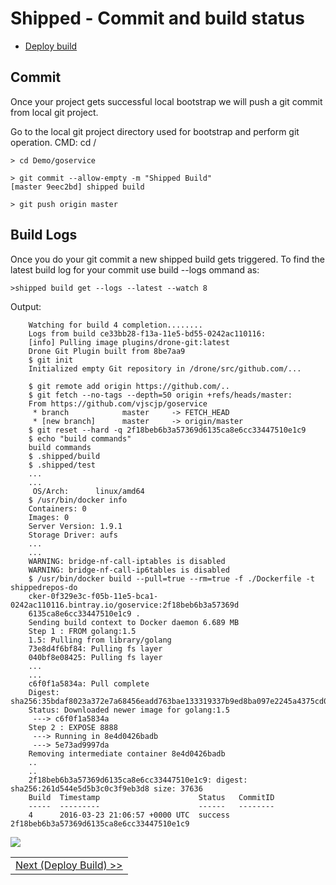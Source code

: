 # Shipped - Commit and build status
 

- <a href="5.md">Deploy build</a>

## Commit 
Once your project gets successful local bootstrap we will push a git commit from local git project.

Go to the local git project directory used for bootstrap and perform git operation.
CMD:  cd <Local Project dir>/<service dir>

```
> cd Demo/goservice

> git commit --allow-empty -m "Shipped Build"
[master 9eec2bd] shipped build

> git push origin master

```

## Build Logs
Once you do your git commit a new shipped build gets triggered. To find the latest build log for your commit use build --logs ommand as:
```
>shipped build get --logs --latest --watch 8

```
Output:

		Watching for build 4 completion........
		Logs from build ce33bb28-f13a-11e5-bd55-0242ac110116:
		[info] Pulling image plugins/drone-git:latest
		Drone Git Plugin built from 8be7aa9
		$ git init
		Initialized empty Git repository in /drone/src/github.com/...

		$ git remote add origin https://github.com/..
		$ git fetch --no-tags --depth=50 origin +refs/heads/master:
		From https://github.com/vjscjp/goservice
		 * branch            master     -> FETCH_HEAD
		 * [new branch]      master     -> origin/master
		$ git reset --hard -q 2f18beb6b3a57369d6135ca8e6cc33447510e1c9
		$ echo "build commands"
		build commands
		$ .shipped/build
		$ .shipped/test
		...
		...
		 OS/Arch:      linux/amd64
		$ /usr/bin/docker info
		Containers: 0
		Images: 0
		Server Version: 1.9.1
		Storage Driver: aufs
		...
		...
		WARNING: bridge-nf-call-iptables is disabled
		WARNING: bridge-nf-call-ip6tables is disabled
		$ /usr/bin/docker build --pull=true --rm=true -f ./Dockerfile -t shippedrepos-do
		cker-0f329e3c-f05b-11e5-bca1-0242ac110116.bintray.io/goservice:2f18beb6b3a57369d
		6135ca8e6cc33447510e1c9 .
		Sending build context to Docker daemon 6.689 MB
		Step 1 : FROM golang:1.5
		1.5: Pulling from library/golang
		73e8d4f6bf84: Pulling fs layer
		040bf8e08425: Pulling fs layer
		...
		...
		c6f0f1a5834a: Pull complete
		Digest: sha256:35bdaf8023a372e7a68456eadd763bae133319337b9ed8ba097e2245a4375cd0
		Status: Downloaded newer image for golang:1.5
		 ---> c6f0f1a5834a
		Step 2 : EXPOSE 8888
		 ---> Running in 8e4d0426badb
		 ---> 5e73ad9997da
		Removing intermediate container 8e4d0426badb
		..
		..
		2f18beb6b3a57369d6135ca8e6cc33447510e1c9: digest: sha256:261d544e5d5b3c0c3f9eb3d8 size: 37636
		Build  Timestamp                      Status   CommitID
		-----  ---------                      ------   --------
		4      2016-03-23 21:06:57 +0000 UTC  success  2f18beb6b3a57369d6135ca8e6cc33447510e1c9

 
![](posts/files/shipped-cli-labs/assets/build-log.png)
<table><tr><td>
<a href="5.md">Next (Deploy Build) >></a>
</td></tr>
</table>

 
